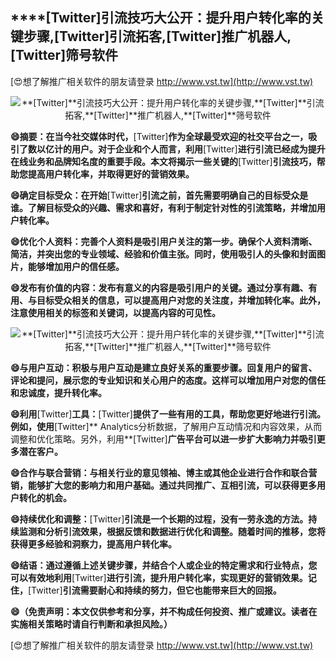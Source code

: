 ## ****[Twitter]**引流技巧大公开：提升用户转化率的关键步骤,**[Twitter]**引流拓客,**[Twitter]**推广机器人,**[Twitter]**筛号软件**

[😍想了解推广相关软件的朋友请登录 http://www.vst.tw](http://www.vst.tw)

 <center><img src="https://vst.tw/MP4/tuiguang/png/6.png" alt="**[Twitter]**引流技巧大公开：提升用户转化率的关键步骤,**[Twitter]**引流拓客,**[Twitter]**推广机器人,**[Twitter]**筛号软件"></center>

**😄摘要：在当今社交媒体时代，**[Twitter]**作为全球最受欢迎的社交平台之一，吸引了数以亿计的用户。对于企业和个人而言，利用**[Twitter]**进行引流已经成为提升在线业务和品牌知名度的重要手段。本文将揭示一些关键的**[Twitter]**引流技巧，帮助您提高用户转化率，并取得更好的营销效果。**

**😄确定目标受众：在开始**[Twitter]**引流之前，首先需要明确自己的目标受众是谁。了解目标受众的兴趣、需求和喜好，有利于制定针对性的引流策略，并增加用户转化率。**

**😄优化个人资料：完善个人资料是吸引用户关注的第一步。确保个人资料清晰、简洁，并突出您的专业领域、经验和价值主张。同时，使用吸引人的头像和封面图片，能够增加用户的信任感。**

**😄发布有价值的内容：发布有意义的内容是吸引用户的关键。通过分享有趣、有用、与目标受众相关的信息，可以提高用户对您的关注度，并增加转化率。此外，注意使用相关的标签和关键词，以提高内容的可见性。**

 <center><img src="https://vst.tw/MP4/tuiguang/png/8.png" alt="**[Twitter]**引流技巧大公开：提升用户转化率的关键步骤,**[Twitter]**引流拓客,**[Twitter]**推广机器人,**[Twitter]**筛号软件"></center>

**😄与用户互动：积极与用户互动是建立良好关系的重要步骤。回复用户的留言、评论和提问，展示您的专业知识和关心用户的态度。这样可以增加用户对您的信任和忠诚度，提升转化率。**

**😄利用**[Twitter]**工具：**[Twitter]**提供了一些有用的工具，帮助您更好地进行引流。例如，使用**[Twitter]** Analytics分析数据，了解用户互动情况和内容效果，从而调整和优化策略。另外，利用**[Twitter]**广告平台可以进一步扩大影响力并吸引更多潜在客户。**

**😄合作与联合营销：与相关行业的意见领袖、博主或其他企业进行合作和联合营销，能够扩大您的影响力和用户基础。通过共同推广、互相引流，可以获得更多用户转化的机会。**

**😄持续优化和调整：**[Twitter]**引流是一个长期的过程，没有一劳永逸的方法。持续监测和分析引流效果，根据反馈和数据进行优化和调整。随着时间的推移，您将获得更多经验和洞察力，提高用户转化率。**

**😄结语：通过遵循上述关键步骤，并结合个人或企业的特定需求和行业特点，您可以有效地利用**[Twitter]**进行引流，提升用户转化率，实现更好的营销效果。记住，**[Twitter]**引流需要耐心和持续的努力，但它也能带来巨大的回报。**

**😄（免责声明：本文仅供参考和分享，并不构成任何投资、推广或建议。读者在实施相关策略时请自行判断和承担风险。）**

[😍想了解推广相关软件的朋友请登录 http://www.vst.tw](http://www.vst.tw)



